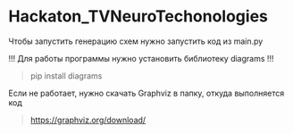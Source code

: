 # Hackaton_TVNeuroTechonologies
Чтобы запустить генерацию схем нужно запустить код из main.py

!!! Для работы программы нужно установить библиотеку diagrams !!!
> pip install diagrams

Если не работает, нужно скачать Graphviz в папку, откуда выполняется код
> https://graphviz.org/download/
